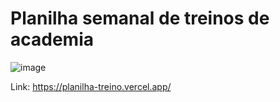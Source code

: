 # Planilha semanal de treinos de academia

![image](https://github.com/sofiapelegrini/planilha-treino/assets/142181059/ee9a0507-80fb-4ed6-be3b-96710d8437ba)

Link: https://planilha-treino.vercel.app/
